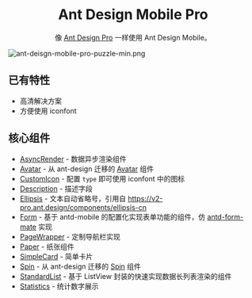 <h1 align="center">Ant Design Mobile Pro</h1>

<div align="center">

像 [Ant Design Pro](https://github.com/ant-design/ant-design-pro) 一样使用 Ant Design Mobile。

</div>

![ant-deisgn-mobile-pro-puzzle-min.png](https://i.loli.net/2019/12/20/6nMpEzVkIruC15Y.png)

## 已有特性

* 高清解决方案
* 方便使用 iconfont

## 核心组件

* [AsyncRender](/src/components/AsyncRender/index.tsx) - 数据异步渲染组件
* [Avatar](/src/components/Avatar/index.tsx) - 从 ant-design 迁移的 [Avatar](https://ant.design/components/avatar-cn/) 组件
* [CustomIcon](/src/components/CustomIcon/index.tsx) - 配置 `type` 即可使用 iconfont 中的图标
* [Description](/src/components/Description/index.tsx) - 描述字段
* [Ellipsis](/src/components/Ellipsis/index.tsx) - 文本自动省略号，引用自 https://v2-pro.ant.design/components/ellipsis-cn
* [Form](/src/components/Form/index.tsx) - 基于 antd-mobile 的配置化实现表单功能的组件，仿 [antd-form-mate](https://github.com/theprimone/antd-form-mate) 实现
* [PageWrapper](/src/components/PageWrapper/index.tsx) - 定制导航栏实现
* [Paper](/src/components/Paper/index.tsx) - 纸张组件
* [SimpleCard](/src/components/SimpleCard/index.tsx) - 简单卡片
* [Spin](/src/components/Spin/index.tsx) - 从 ant-design 迁移的 [Spin](https://ant.design/components/spin-cn/) 组件
* [StandardList](/src/components/StandardList/index.tsx) - 基于 ListView 封装的快速实现数据长列表渲染的组件
* [Statistics](/src/components/Statistics/index.tsx) - 统计数字展示
